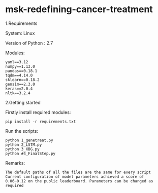# msk-redefining-cancer-treatment

1.Requirements

System: Linux

Version of Python : 2.7

Modules:

	yaml==3.12	
	numpy==1.13.0
	pandas==0.18.1
	tqdm==4.14.0
	sklearn==0.18.2
	gensim==2.3.0
	keras==2.0.4
	nltk==3.2.4

2.Getting started

Firstly install required modules:

	pip install -r requirements.txt

Run the scripts:

	python 1_genetreat.py
	python 2_LSTM.py
	python 3_XBG.py
	python #4_FinalStep.py

Remarks: 

	The default paths of all the files are the same for every script
	Current configuration of model parameters achieved a score of 0.06~0.12 on the public leaderboard. Parameters can be changed as required

